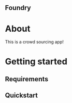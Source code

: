 ## Foundry

# About

This is a crowd sourcing app!

# Getting started

## Requirements

## Quickstart